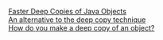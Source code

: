 [Faster Deep Copies of Java Objects](http://javatechniques.com/blog/faster-deep-copies-of-java-objects/)  
[An alternative to the deep copy technique](https://www.javaworld.com/article/2077578/java-tip-76--an-alternative-to-the-deep-copy-technique.html)  
[How do you make a deep copy of an object?](https://stackoverflow.com/questions/64036/how-do-you-make-a-deep-copy-of-an-object)  
